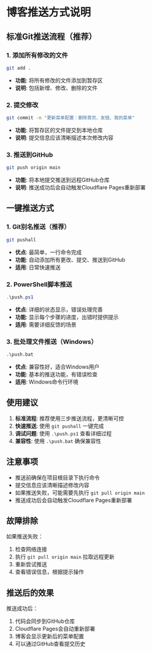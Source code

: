 # 博客推送方式说明

## 标准Git推送流程（推荐）

### 1. 添加所有修改的文件
```bash
git add .
```
- **功能**: 将所有修改的文件添加到暂存区
- **说明**: 包括新增、修改、删除的文件

### 2. 提交修改
```bash
git commit -m "更新菜单配置：删除首页、友链、我的菜单"
```
- **功能**: 将暂存区的文件提交到本地仓库
- **说明**: 提交信息应该清晰描述本次修改内容

### 3. 推送到GitHub
```bash
git push origin main
```
- **功能**: 将本地提交推送到远程GitHub仓库
- **说明**: 推送成功后会自动触发Cloudflare Pages重新部署

## 一键推送方式

### 1. Git别名推送（推荐）
```bash
git pushall
```
- **优点**: 最简单，一行命令完成
- **功能**: 自动添加所有更改、提交、推送到GitHub
- **适用**: 日常快速推送

### 2. PowerShell脚本推送
```powershell
.\push.ps1
```
- **优点**: 详细的状态显示，错误处理完善
- **功能**: 显示每个步骤的进度，出错时提供提示
- **适用**: 需要详细反馈的场景

### 3. 批处理文件推送（Windows）
```cmd
.\push.bat
```
- **优点**: 兼容性好，适合Windows用户
- **功能**: 基本的推送功能，有错误检查
- **适用**: Windows命令行环境

## 使用建议

1. **标准流程**: 推荐使用三步推送流程，更清晰可控
2. **快速推送**: 使用 `git pushall` 一键完成
3. **调试问题**: 使用 `.\push.ps1` 查看详细过程
4. **兼容性**: 使用 `.\push.bat` 确保兼容性

## 注意事项

- 推送前确保在项目根目录下执行命令
- 提交信息应该清晰描述修改内容
- 如果推送失败，可能需要先执行 `git pull origin main`
- 推送成功后会自动触发Cloudflare Pages重新部署

## 故障排除

如果推送失败：
1. 检查网络连接
2. 执行 `git pull origin main` 拉取远程更新
3. 重新尝试推送
4. 查看错误信息，根据提示操作

## 推送后的效果

推送成功后：
1. 代码会同步到GitHub仓库
2. Cloudflare Pages会自动重新部署
3. 博客会显示更新后的菜单配置
4. 可以通过GitHub查看提交历史 
